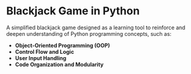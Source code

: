 # Blackjack Game in Python

A simplified blackjack game designed as a learning tool to reinforce and deepen understanding of Python programming concepts, such as:

- **Object-Oriented Programming (OOP)**
- **Control Flow and Logic**
- **User Input Handling**
- **Code Organization and Modularity**

